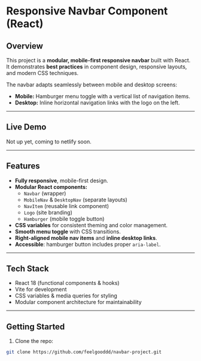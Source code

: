 # Responsive Navbar Component (React)

## Overview
This project is a **modular, mobile-first responsive navbar** built with React. It demonstrates **best practices** in component design, responsive layouts, and modern CSS techniques.

The navbar adapts seamlessly between mobile and desktop screens:

- **Mobile:** Hamburger menu toggle with a vertical list of navigation items.  
- **Desktop:** Inline horizontal navigation links with the logo on the left.

---

## Live Demo
Not up yet, coming to netlify soon.

---

## Features
- **Fully responsive**, mobile-first design.  
- **Modular React components:**  
  - `Navbar` (wrapper)  
  - `MobileNav` & `DesktopNav` (separate layouts)  
  - `NavItem` (reusable link component)  
  - `Logo` (site branding)  
  - `Hamburger` (mobile toggle button)  
- **CSS variables** for consistent theming and color management.  
- **Smooth menu toggle** with CSS transitions.  
- **Right-aligned mobile nav items** and **inline desktop links**.  
- **Accessible**: hamburger button includes proper `aria-label`.

---

## Tech Stack
- React 18 (functional components & hooks)  
- Vite for development  
- CSS variables & media queries for styling  
- Modular component architecture for maintainability

---

## Getting Started
1. Clone the repo:  
```bash
git clone https://github.com/feelgooddd/navbar-project.git

